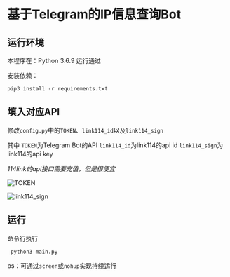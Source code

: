 # 基于Telegram的IP信息查询Bot

## 运行环境

本程序在：Python 3.6.9 运行通过

安装依赖：
```
pip3 install -r requirements.txt
```

## 填入对应API

修改`config.py`中的`TOKEN`、`link114_id`以及`link114_sign`

其中
`TOKEN`为Telegram Bot的API
`link114_id`为link114的api id
`link114_sign`为link114的api key

*114link的api接口需要充值，但是很便宜*

![TOKEN](http://i0.hdslb.com/bfs/article/b01aa1539282a4c007151ea09688baa3df80bb06.png)

![link114_sign](http://i0.hdslb.com/bfs/article/eef5dce4055fe7dcb580bf87fca24c41014c859c.png)

## 运行
命令行执行
```
 python3 main.py
```

ps：可通过`screen`或`nohup`实现持续运行
 
